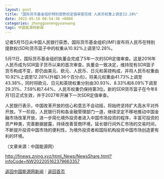 ```yaml
---
layout: post
title: "国际货币基金组织特别提款权定值审查完成 人民币权重上调至12.28%"
date: 2022-05-16 08:54:30 +0800
categories: zhongguonengyuanwang
tags: 中国能源网新闻
---
```

<p>记者5月15日从中国人民银行获悉，国际货币基金组织(IMF)宣布将人民币在特别提款权(SDR)货币篮子中的权重从10.92%上调至12.28%。</p>
 <p>5月11日，国际货币基金组织执董会完成了5年一次的SDR定值审查。这是2016年人民币成为SDR篮子货币以来的首次审查。执董会一致决定，维持现有SDR篮子货币构成不变，即仍由美元、欧元、人民币、日元和英镑构成，并将人民币权重由10.92%上调至12.28%(升幅1.36个百分点)，将美元权重由41.73%上调至43.38%，同时将欧元、日元和英镑权重分别由30.93%、8.33%和8.09%下调至29.31%、7.59%和7.44%，人民币权重仍保持第3位。新的SDR货币篮子在今年8月1日正式生效，并于2027年开展下一次SDR定值审查。</p>
 <p>人民银行表示，中国改革开放的信心和意志不会动摇，将始终坚持扩大高水平对外开放。下一阶段，人民银行将和各金融管理部门一道，继续坚定不移地推动中国金融市场改革开放，进一步简化境外投资者进入中国市场投资的程序，丰富可投资的资产种类，完善数据披露，持续改善营商环境，延长银行间外汇市场的交易时间，不断提升投资中国市场的便利性，为境外投资者和国际机构投资中国市场创造更有利的环境。</p><p class="em_media">（文章来源：中国能源网）</p>

<http://finews.zning.xyz/html_News/NewsShare.html?infoCode=NW202205162379663357>

[返回中国能源网新闻](//finews.withounder.com/category/zhongguonengyuanwang.html)｜[返回首页](//finews.withounder.com/)